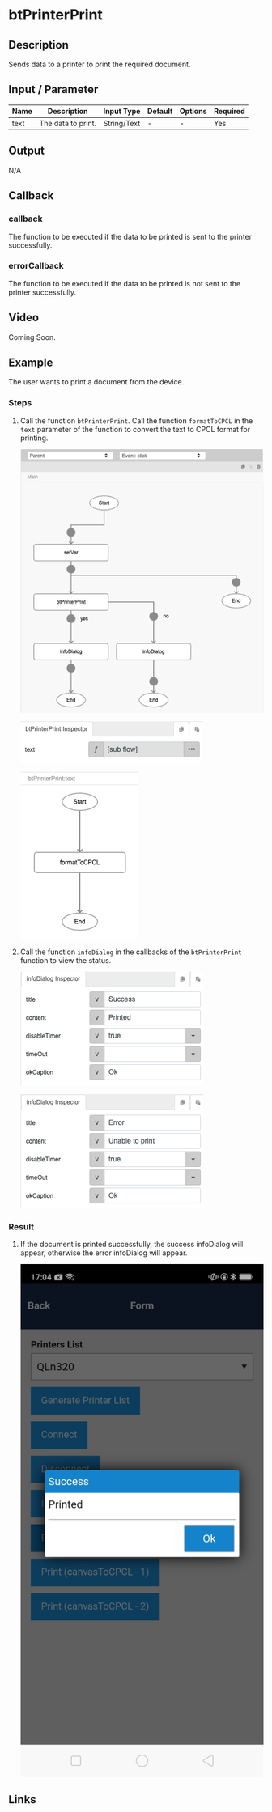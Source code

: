 # btPrinterPrint

## Description

Sends data to a printer to print the required document.

## Input / Parameter

| Name | Description | Input Type | Default | Options | Required |
| ------ | ------ | ------ | ------ | ------ | ------ |
| text | The data to print. | String/Text | - | - | Yes |

## Output

N/A

## Callback

### callback

The function to be executed if the data to be printed is sent to the printer successfully.

### errorCallback

The function to be executed if the data to be printed is not sent to the printer successfully.

## Video

Coming Soon.

<!-- Format: [![Video]({image-path}?raw=true)]({url-link}) -->

## Example

The user wants to print a document from the device.

<!-- Share a scenario, like a user requirements. -->

### Steps

1. Call the function `btPrinterPrint`. Call the function `formatToCPCL` in the `text` parameter of the function to convert the text to CPCL format for printing.

    ![](../btPrinterPrint/btPrinterPrint-step-1.png?raw=true)

    ![](../btPrinterPrint/btPrinterPrint-step-2.png?raw=true)

    ![](../btPrinterPrint/btPrinterPrint-step-3.png?raw=true)

2. Call the function `infoDialog` in the callbacks of the `btPrinterPrint` function to view the status.

    ![](../btPrinterPrint/btPrinterPrint-step-4.png?raw=true)

    ![](../btPrinterPrint/btPrinterPrint-step-5.png?raw=true)

<!-- Show the steps and share some screenshots.

1. .....

Format: ![]({image-path}?raw=true) -->

### Result
    
1. If the document is printed successfully, the success infoDialog will appear, otherwise the error infoDialog will appear.

    ![](../btPrinterPrint/btPrinterPrint-result-1.jpg?raw=true)


<!-- Explain the output.

Format: ![]({image-path}?raw=true) -->

## Links